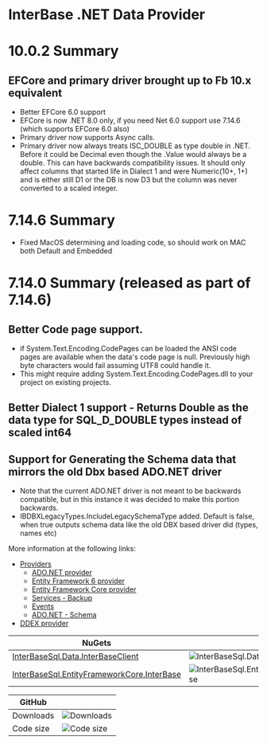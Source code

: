 # InterBase .NET Data Provider

# 10.0.2 Summary

## EFCore and primary driver brought up to Fb 10.x equivalent

* Better EFCore 6.0 support
* EFCore is now .NET 8.0 only, if you need Net 6.0 support use 7.14.6 (which supports EFCore 6.0 also)
* Primary driver now supports Async calls.
* Primary driver now always treats ISC_DOUBLE as type double in .NET.  Before it could be Decimal even though the .Value would always be a double.  This can have backwards compatibility issues.  It should only affect columns that started life in Dialect 1 and were Numeric(10+, 1+) and is either still D1 or the DB is now D3 but the column was never converted to a scaled integer.

# 7.14.6 Summary

* Fixed MacOS determining and loading code, so should work on MAC both Default and Embedded

# 7.14.0 Summary (released as part of 7.14.6)

## Better Code page support.
* if System.Text.Encoding.CodePages can be loaded the ANSI code pages are available when the data's code page is null.  Previously high byte characters would fail assuming UTF8 could handle it.
* This might require adding System.Text.Encoding.CodePages.dll to your project on existing projects.

## Better Dialect 1 support - Returns Double as the data type for SQL_D_DOUBLE types instead of scaled int64

## Support for Generating the Schema data that mirrors the old Dbx based ADO.NET driver
* Note that the current ADO.NET driver is not meant to be backwards compatible, but in this instance it was decided to make this portion backwards.
* IBDBXLegacyTypes.IncludeLegacySchemaType added.  Default is false, when true outputs schema data like the old DBX based driver did (types, names etc)

More information at the following links:

* [Providers](NETProvider/Provider/README.md)
	* [ADO.NET provider](NETProvider/Provider/docs/ado-net.md)
	* [Entity Framework 6 provider](NETProvider/Provider/docs/entity-framework-6.md)
	* [Entity Framework Core provider](NETProvider/Provider/docs/entity-framework-core.md)
	* [Services - Backup](NETProvider/Provider/docs/services-backup.md)
	* [Events](NETProvider/Provider/docs/events.md)
	* [ADO.NET - Schema](NETProvider/Provider/docs/ado-net-schema.md)
* [DDEX provider](NETProvider/DDEX/readme.md)

| NuGets | Version | Downloads |
|--------|---------|-----------|
| [InterBaseSql.Data.InterBaseClient](https://www.nuget.org/packages/InterBaseSql.Data.InterBaseClient) | ![InterBaseSql.Data.InterBaseClient](https://img.shields.io/nuget/v/InterBaseSql.Data.InterBaseClient.svg) | ![InterBaseSql.Data.InterBaseClient](https://img.shields.io/nuget/dt/InterBaseSql.Data.InterBaseClient.svg) |
| [InterBaseSql.EntityFrameworkCore.InterBase](https://www.nuget.org/packages/InterBaseSql.EntityFrameworkCore.InterBase) | ![InterBaseSql.EntityFrameworkCore.InterBase](https://img.shields.io/nuget/v/InterBaseSql.EntityFrameworkCore.InterBase.svg) | ![InterBaseSql.EntityFrameworkCore.InterBase](https://img.shields.io/nuget/dt/InterBaseSql.EntityFrameworkCore.InterBase.svg) |

| GitHub |  |
|--------|--|
| Downloads | ![Downloads](https://img.shields.io/github/downloads/Embarcadero/IB.NETDataProvider/total.svg) |
| Code size | ![Code size](https://img.shields.io/github/languages/code-size/Embarcadero/IB.NETDataProvider) |
